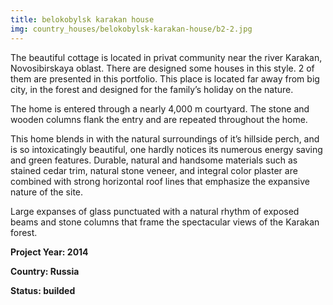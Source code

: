 ```yaml
---
title: belokobylsk karakan house
img: country_houses/belokobylsk-karakan-house/b2-2.jpg
---
```

The beautiful cottage is located in privat community near the river Karakan, Novosibirskaya oblast. There are designed some houses in this style. 2 of them are presented in this portfolio.
This place is located far away from big city, in the forest and designed for the family’s holiday on the nature.

The home is entered through a nearly 4,000 m courtyard. The stone and wooden columns flank the entry and are repeated throughout the home.

This home blends in with the natural surroundings of it’s hillside perch, and is so intoxicatingly beautiful, one hardly notices its numerous energy saving and green features.
Durable, natural and handsome materials such as stained cedar trim, natural stone veneer, and integral color plaster are combined with strong horizontal roof lines that emphasize the expansive nature of the site.

Large expanses of glass punctuated with a natural rhythm of exposed beams and stone columns that frame the spectacular views of the Karakan forest.

**Project Year: 2014**

**Country: Russia**

**Status: builded**

